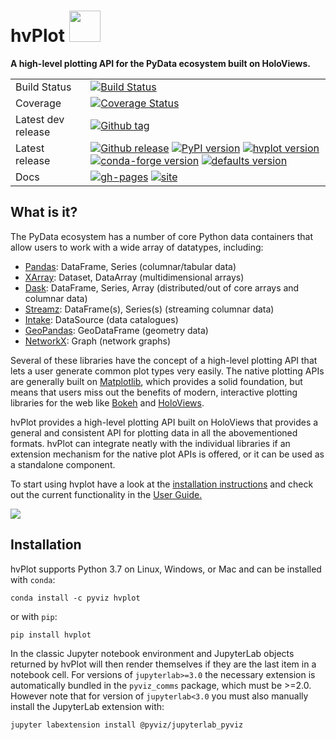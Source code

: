 <h1>
hvPlot <img src="/doc/_static/logo.png" width="50" height="50">
</h1>

**A high-level plotting API for the PyData ecosystem built on HoloViews.**

|    |    |
| --- | --- |
| Build Status | [![Build Status](https://github.com/holoviz/hvplot/workflows/tests/badge.svg?query=branch%3Amaster)](https://github.com/holoviz/hvplot/actions?query=workflow%3Atests+branch%3Amaster) |
| Coverage | [![Coverage Status](https://coveralls.io/repos/github/holoviz/hvplot/badge.svg?branch=master)](https://coveralls.io/github/holoviz/hvplot?branch=master) |
| Latest dev release | [![Github tag](https://img.shields.io/github/tag/holoviz/hvplot.svg?label=tag&colorB=11ccbb)](https://github.com/holoviz/hvplot/tags) |
| Latest release | [![Github release](https://img.shields.io/github/release/holoviz/hvplot.svg?label=tag&colorB=11ccbb)](https://github.com/holoviz/hvplot/releases) [![PyPI version](https://img.shields.io/pypi/v/hvplot.svg?colorB=cc77dd)](https://pypi.python.org/pypi/hvplot) [![hvplot version](https://img.shields.io/conda/v/pyviz/hvplot.svg?colorB=4488ff&style=flat)](https://anaconda.org/pyviz/hvplot) [![conda-forge version](https://img.shields.io/conda/v/conda-forge/hvplot.svg?label=conda%7Cconda-forge&colorB=4488ff)](https://anaconda.org/conda-forge/hvplot) [![defaults version](https://img.shields.io/conda/v/anaconda/hvplot.svg?label=conda%7Cdefaults&style=flat&colorB=4488ff)](https://anaconda.org/anaconda/hvplot) |
| Docs | [![gh-pages](https://img.shields.io/github/last-commit/holoviz/hvplot/gh-pages.svg)](https://github.com/holoviz/hvplot/tree/gh-pages) [![site](https://img.shields.io/website-up-down-green-red/http/hvplot.holoviz.org.svg)](http://hvplot.holoviz.org) |


## What is it?

The PyData ecosystem has a number of core Python data containers that allow users to work with a wide array of datatypes, including:

* [Pandas](http://pandas.pydata.org): DataFrame, Series (columnar/tabular data)
* [XArray](http://xarray.pydata.org): Dataset, DataArray (multidimensional arrays)
* [Dask](http://dask.pydata.org): DataFrame, Series, Array (distributed/out of core arrays and columnar data)
* [Streamz](http://streamz.readthedocs.io): DataFrame(s), Series(s) (streaming columnar data)
* [Intake](http://github.com/ContinuumIO/intake): DataSource (data catalogues)
* [GeoPandas](http://geopandas.org): GeoDataFrame (geometry data)
* [NetworkX](https://networkx.github.io/documentation/stable/): Graph (network graphs)

Several of these libraries have the concept of a high-level plotting API that lets a user generate common plot types very easily. The native plotting APIs are generally built on [Matplotlib](http://matplotlib.org), which provides a solid foundation, but means that users miss out the benefits of modern, interactive plotting libraries for the web like [Bokeh](http://bokeh.org) and [HoloViews](http://holoviews.org).

hvPlot provides a high-level plotting API built on HoloViews that provides a general and consistent API for plotting data in all the abovementioned formats. hvPlot can integrate neatly with the individual libraries if an extension mechanism for the native plot APIs is offered, or it can be used as a standalone component.

To start using hvplot have a look at the [installation instructions](https://hvplot.holoviz.org/index.html#installation) and check out the current functionality in the [User Guide.](https://hvplot.holoviz.org/user_guide/index.html)

<img src="http://blog.holoviz.org/images/hvplot_collage.png">

## Installation

hvPlot supports Python 3.7 on Linux, Windows, or Mac and can be installed with ``conda``:

```
conda install -c pyviz hvplot
```

or with ``pip``:

```
pip install hvplot
```

In the classic Jupyter notebook environment and JupyterLab objects returned by hvPlot will then render themselves if they are the last item in a notebook cell. For versions of `jupyterlab>=3.0` the necessary extension is automatically bundled in the `pyviz_comms` package, which must be >=2.0. However note that for version of `jupyterlab<3.0` you must also manually install the JupyterLab extension with:

```bash
jupyter labextension install @pyviz/jupyterlab_pyviz
```

